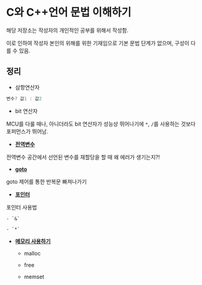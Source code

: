 # C와 C++언어 문법 이해하기

해당 저장소는 작성자의 개인적인 공부를 위해서 작성함.

이로 인하여 작성자 본인의 위해를 위한 기재임으로 기본 문법 단계가 없으며, 구성이 다를 수 있음.

## 정리

- 삼항연산자

```c
변수? 값1 : 값2
```

- bit 연산자

MCU를 다룰 때나, 아니더라도 bit 연산자가 성능상 뛰어나기에 `*`, `/`를 사용하는 것보다 포퍼먼스가 뛰어남.

- [**전역변수**](./global_variable)

전역변수 공간에서 선언된 변수를 재할당을 할 때 왜 에러가 생기는지?!

- [**goto**](./goto)

goto 제어를 통한 반복문 빠져나가기

- [**포인터**](./pointer)

포인터 사용법

    - `&`

    - `*`

- [**메모리 사용하기**](./memory)

    - malloc

    - free

    - memset